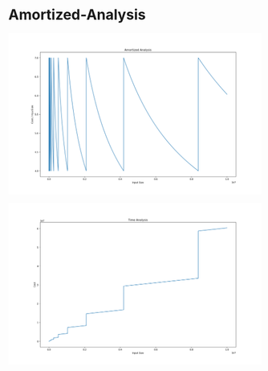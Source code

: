 # Amortized-Analysis

<p align="center">
<img src=AmortizedAnalysis.png>
</p>

<p align="center">
<img src=TimeAnalysis.png>
</p>

